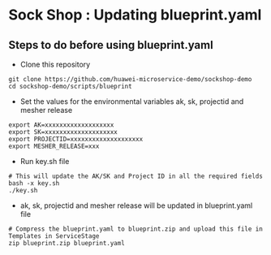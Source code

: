 
# Sock Shop : Updating blueprint.yaml 

## Steps to do before using blueprint.yaml
- Clone this repository
```
git clone https://github.com/huawei-microservice-demo/sockshop-demo
cd sockshop-demo/scripts/blueprint
```

- Set the values for the environmental variables ak, sk, projectid and mesher release
```
export AK=xxxxxxxxxxxxxxxxxxx
export SK=xxxxxxxxxxxxxxxxxxxx
export PROJECTID=xxxxxxxxxxxxxxxxxxxx
export MESHER_RELEASE=xxx
```
- Run key.sh file
```
# This will update the AK/SK and Project ID in all the required fields
bash -x key.sh
./key.sh
```
- ak, sk, projectid and mesher release will be updated in blueprint.yaml file
```
# Compress the blueprint.yaml to blueprint.zip and upload this file in Templates in ServiceStage
zip blueprint.zip blueprint.yaml
```
